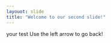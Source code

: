 ```yaml
---
layouot: slide
title: "Welcome to our second slide!"
---
```

your test
Use the left arrow to go back!
